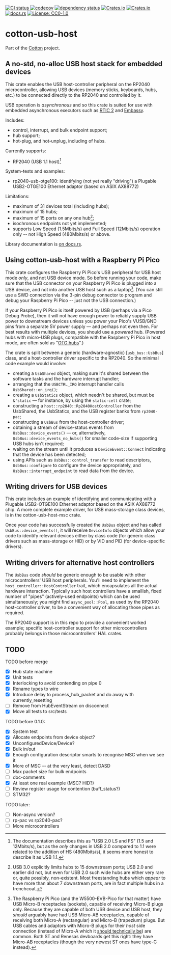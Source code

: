 [![CI status](https://github.com/pdh11/cotton/actions/workflows/ci.yml/badge.svg)](https://github.com/pdh11/cotton/actions)
[![codecov](https://codecov.io/gh/pdh11/cotton/branch/main/graph/badge.svg?token=SMSZEPGRHA)](https://codecov.io/gh/pdh11/cotton)
[![dependency status](https://deps.rs/repo/github/pdh11/cotton/status.svg)](https://deps.rs/repo/github/pdh11/cotton)
[![Crates.io](https://img.shields.io/crates/v/cotton-usb-host)](https://crates.io/crates/cotton-usb-host)
[![Crates.io](https://img.shields.io/crates/d/cotton-usb-host)](https://crates.io/crates/cotton-usb-host)
[![docs.rs](https://img.shields.io/docsrs/cotton-usb-host)](https://docs.rs/cotton-usb-host/latest/cotton_usb-host/)
[![License: CC0-1.0](https://img.shields.io/badge/License-CC0_1.0-lightgrey.svg)](http://creativecommons.org/publicdomain/zero/1.0/)

# cotton-usb-host

Part of the [Cotton](https://github.com/pdh11/cotton) project.

## A no-std, no-alloc USB host stack for embedded devices

This crate enables the USB host-controller peripheral on the RP2040
microcontroller, allowing USB devices (memory sticks, keyboards, hubs,
etc.) to be connected directly to the RP2040 and controlled by it.

USB operation is _asynchronous_ and so this crate is suited for use
with embedded asynchronous executors such as
[RTIC&nbsp;2](https://rtic.rs/2/book/en/) and
[Embassy](https://embassy.dev).

Includes:

 - control, interrupt, and bulk endpoint support;
 - hub support;
 - hot-plug, and hot-unplug, including of hubs.

Currently supports:

 - RP2040 (USB 1.1 host)[^1]

System-tests and examples:

 - rp2040-usb-otge100: identifying (not yet really "driving") a
   Plugable USB2-OTGE100 Ethernet adaptor (based on ASIX AX88772)

Limitations:

 - maximum of 31 devices total (including hubs);
 - maximum of 15 hubs;
 - maximum of 15 ports on any one hub[^2];
 - isochronous endpoints not yet implemented;
 - supports Low Speed (1.5Mbits/s) and Full Speed (12Mbits/s)
   operation only -- not High Speed (480Mbits/s) or above.

[^1]: The documentation describes this as "USB&nbsp;2.0 LS and FS" (1.5 and
12Mbits/s), but as the _only_ changes in USB&nbsp;2.0 compared to 1.1
were related to the addition of HS (480Mbits/s), it seems more honest
to describe it as USB&nbsp;1.1.

[^2]: USB&nbsp;3.0 explicitly limits hubs to 15 downstream ports;
USB&nbsp;2.0 and earlier did not, but even for USB&nbsp;2.0 such wide
hubs are either very rare or, quite possibly, non-existent. Most
freestanding hubs which _appear_ to have more than about 7 downstream
ports, are in fact multiple hubs in a trenchcoat.

Library documentation is [on
docs.rs](https://docs.rs/cotton-usb-host/latest/cotton_usb-host/).

## Using cotton-usb-host with a Raspberry&nbsp;Pi Pico

This crate configures the Raspberry&nbsp;Pi Pico's USB peripheral for
USB host mode _only_, and not USB device mode. So before running your
code, make sure that the USB connector on your Raspberry&nbsp;Pi Pico
is plugged into a USB device, and not into another USB host such as a
laptop[^3]. (You can still use a SWD connection via the 3-pin debug
connector to program and debug your Raspberry&nbsp;Pi Pico -- just not
the USB connection.)

If your Raspberry&nbsp;Pi Pico is itself powered by USB (perhaps via a
Pico Debug Probe), then it will not have enough power to reliably
supply USB power to downstream devices unless you power your Pico's
VUSB/GND pins from a separate 5V power supply &mdash; and perhaps not
even then. For best results with multiple devices, you should use a
_powered_ hub. (Powered hubs with micro-USB plugs, compatible with the
Raspberry&nbsp;Pi Pico in host mode, are often sold as "[OTG
hubs](https://www.amazon.co.uk/AuviPal-Adapter-Playstation-Classic-Raspberry-Black/dp/B083WML1XB/)".)

The crate is split between a generic (hardware-agnostic) [`usb_bus::UsbBus`]
class, and a host-controller driver specific to the RP2040. So the
minimal code example would involve:

 - creating a `UsbShared` object, making sure it's shared between the
   software tasks and the hardware interrupt handler;
 - arranging that the `USBCTRL_IRQ` interrupt handler calls `UsbShared::on_irq()`;
 - creating a `UsbStatics` object, which needn't be shared, but must
   be `&'static` &mdash; for instance, by using the `static-cell` crate;
 - constructing a `host::rp2040::Rp2040HostController` from the UsbShared,
   the UsbStatics, and the USB register banks from `rp2040-pac`;
 - constructing a `UsbBus` from the host-controller driver;
 - obtaining a stream of device-status events from
   `UsbBus::device_events()` &mdash; or, alternatively,
   `UsbBus::device_events_no_hubs()` for smaller code-size if
   supporting USB hubs isn't required;
 - waiting on the stream until it produces a `DeviceEvent::Connect`
   indicating that the device has been detected;
 - using APIs such as `UsbBus::control_transfer` to read descriptors,
   `UsbBus::configure` to configure the device appropriately, and
   `UsbBus::interrupt_endpoint` to read data from the device.

[^3]: The Raspberry&nbsp;Pi Pico (and the W5500-EVB-Pico for that
matter) have USB Micro-B receptacles (sockets), capable of receiving
Micro-B plugs only. Because they are capable of both USB device and
USB host, they _should_ arguably have had USB Micro-AB receptacles,
capable of receiving both Micro-A (rectangular) and Micro-B
(trapezium) plugs. But USB cables and adaptors with Micro-B plugs for
their _host_ side connection (instead of Micro-A which it [should
technically be](https://en.wikipedia.org/wiki/USB_On-The-Go)) are
common. Both ST and Renesas devboards get this right: they have Micro-AB
receptacles (though the very newest ST ones have type-C instead).

## Writing drivers for USB devices

This crate includes an example of identifying and communicating with
a Plugable USB2-OTGE100 Ethernet adaptor based on the ASIX&nbsp;AX88772
chip. A more complete example driver, for USB mass-storage class devices,
is in the cotton-usb-host-msc crate.

Once your code has successfully created the `UsbBus` object and has
called `UsbBus::device_events()`, it will receive `DeviceInfo` objects
which allow your code to identify relevant devices either by class
code (for generic class drivers such as mass-storage or HID) or by VID
and PID (for device-specific drivers).

## Writing drivers for alternative host controllers

The `UsbBus` code _should_ be generic enough to be usable with other
microcontrollers' USB host peripherals. You'll need to implement the
`host_controller::HostController` trait, which encapsulates all the
actual hardware interaction. Typically such host controllers have a
smallish, fixed number of "pipes" (actively-used endpoints) which can
be used simultaneously; you might find `async_pool::Pool`, as used by
the RP2040 host-controller driver, to be a convenient way of
allocating those pipes as required.

The RP2040 support is in this repo to provide a convenient worked example;
specific host-controller support for other microcontrollers probably
belongs in those microcontrollers' HAL crates.

## TODO

TODO before merge

 - [x] Hub state machine
 - [x] Unit tests
 - [x] Interlocking to avoid contending on pipe 0
 - [x] Rename types to wire
 - [x] Introduce delay to process_hub_packet and do away with currently_resetting
 - [ ] Remove from HubEventStream on disconnect
 - [x] Move all tests to src/tests

TODO before 0.1.0:

 - [x] System test
 - [x] Allocate endpoints from device object?
 - [x] UnconfiguredDevice/Device?
 - [x] Bulk in/out
 - [x] Enough configuration descriptor smarts to recognise MSC when we see it
 - [x] More of MSC -- at the very least, detect DASD
 - [ ] Max packet size for bulk endpoints
 - [ ] doc-comments
 - [x] At least one real example (MSC? HID?)
 - [ ] Review register usage for contention (buff_status?)
 - [ ] STM32?

TODO later:

 - [ ] Non-async version?
 - [ ] rp-pac vs rp2040-pac?
 - [ ] More microcontrollers
